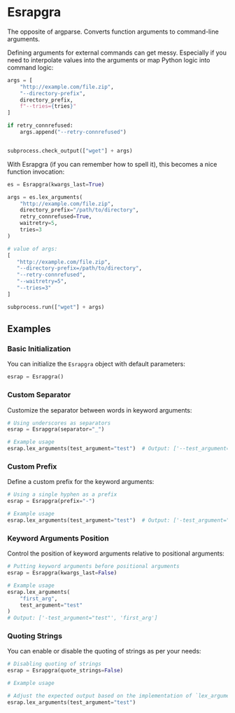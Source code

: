 # Esrapgra

The opposite of argparse. Converts function arguments to command-line
arguments.


Defining arguments for external commands can get messy. Especially if you need
to interpolate values into the arguments or map Python logic into command
logic:

```python
args = [
    "http://example.com/file.zip",
    "--directory-prefix",
    directory_prefix,
    f"--tries={tries}"
]

if retry_connrefused:
    args.append("--retry-connrefused")


subprocess.check_output(["wget"] + args)
```

With Esrapgra (if you can remember how to spell it), this becomes a nice
function invocation:

```python
es = Esrapgra(kwargs_last=True)

args = es.lex_arguments(
    "http://example.com/file.zip",
    directory_prefix="/path/to/directory",
    retry_connrefused=True,
    waitretry=5,
    tries=3
)

# value of args:
[
   "http://example.com/file.zip",
   "--directory-prefix=/path/to/directory",
   "--retry-connrefused",
   "--waitretry=5",
   "--tries=3"
]

subprocess.run(["wget"] + args)
```

## Examples

### Basic Initialization

You can initialize the `Esrapgra` object with default parameters:

```python
esrap = Esrapgra()
```

### Custom Separator

Customize the separator between words in keyword arguments:

```python
# Using underscores as separators
esrap = Esrapgra(separator="_")
```

```python
# Example usage
esrap.lex_arguments(test_argument="test")  # Output: ['--test_argument="test"']
```

### Custom Prefix

Define a custom prefix for the keyword arguments:

```python
# Using a single hyphen as a prefix
esrap = Esrapgra(prefix="-")
```

```python
# Example usage
esrap.lex_arguments(test_argument="test")  # Output: ['-test_argument="test"']
```

### Keyword Arguments Position

Control the position of keyword arguments relative to positional arguments:

```python
# Putting keyword arguments before positional arguments
esrap = Esrapgra(kwargs_last=False)
```

```python
# Example usage
esrap.lex_arguments(
    "first_arg",
    test_argument="test"
)
# Output: ['-test_argument="test"', 'first_arg']
```

### Quoting Strings

You can enable or disable the quoting of strings as per your needs:

```python
# Disabling quoting of strings
esrap = Esrapgra(quote_strings=False)
```

```python
# Example usage

# Adjust the expected output based on the implementation of `lex_arguments`
esrap.lex_arguments(test_argument="test")
```
